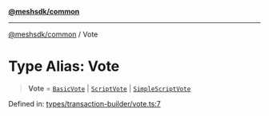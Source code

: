 [**@meshsdk/common**](../README.md)

***

[@meshsdk/common](../globals.md) / Vote

# Type Alias: Vote

> **Vote** = [`BasicVote`](BasicVote.md) \| [`ScriptVote`](ScriptVote.md) \| [`SimpleScriptVote`](SimpleScriptVote.md)

Defined in: [types/transaction-builder/vote.ts:7](https://github.com/MeshJS/mesh/blob/1abde1553cbd7cf2cf4e40197fc0de9e4a7d0f49/packages/mesh-common/src/types/transaction-builder/vote.ts#L7)
